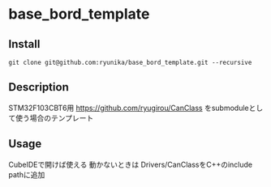 # base_bord_template

## Install
```
git clone git@github.com:ryunika/base_bord_template.git --recursive
```
## Description
STM32F103CBT6用
https://github.com/ryugirou/CanClass をsubmoduleとして使う場合のテンプレート

## Usage
CubeIDEで開けば使える
動かないときは
Drivers/CanClassをC++のinclude pathに追加